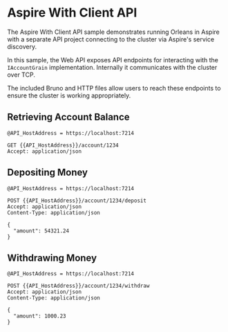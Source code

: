 # Aspire With Client API

The Aspire With Client API sample demonstrates running Orleans in Aspire with a separate API project connecting to the cluster via Aspire's service discovery.

In this sample, the Web API exposes API endpoints for interacting with the `IAccountGrain` implementation. Internally it communicates with the cluster over TCP.

The included Bruno and HTTP files allow users to reach these endpoints to ensure the cluster is working appropriately.

## Retrieving Account Balance

```
@API_HostAddress = https://localhost:7214

GET {{API_HostAddress}}/account/1234
Accept: application/json
```

## Depositing Money

```
@API_HostAddress = https://localhost:7214

POST {{API_HostAddress}}/account/1234/deposit
Accept: application/json
Content-Type: application/json

{
  "amount": 54321.24
}
```

## Withdrawing Money

```
@API_HostAddress = https://localhost:7214

POST {{API_HostAddress}}/account/1234/withdraw
Accept: application/json
Content-Type: application/json

{
  "amount": 1000.23
}
```

